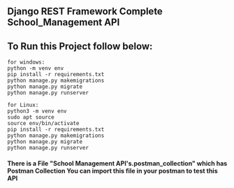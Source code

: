 ## Django REST Framework Complete School_Management API

## To Run this Project follow below:

```
for windows:
python -m venv env
pip install -r requirements.txt
python manage.py makemigrations
python manage.py migrate
python manage.py runserver
```
```
for Linux:
python3 -m venv env
sudo apt source 
source env/bin/activate
pip install -r requirements.txt
python manage.py makemigrations
python manage.py migrate
python manage.py runserver
```

#### There is a File "School Management API's.postman_collection" which has Postman Collection You can import this file in your postman to test this API

